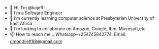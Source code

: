 - 👋 Hi, I’m @kojeffi
- 👀 I’m a Software Engineer
- 🌱 I’m currently learning computer science at Presbyterian University of East Africa
- 💞️ I’m looking to collaborate on Amazon, Google, Ibm, Microsoft,etc
- 📫 How to reach me ...Whatsapp-+254745842774, Email: omondijeff88@gmail.com

<!---
kojeffi/kojeffi is a ✨ special ✨ repository because its `README.md` (this file) appears on your GitHub profile.
You can click the Preview link to take a look at your changes.
--->
